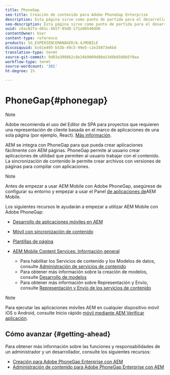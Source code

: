 ```yaml
---
title: PhoneGap
seo-title: Creación de contenido para Adobe PhoneGap Enterprise
description: Esta página sirve como punto de partida para el desarrollo de aplicaciones mediante PhoneGap Enterprise con AEM. AEM se integra con PhoneGap para que pueda crear aplicaciones fácilmente con AEM páginas. PhoneGap permite al usuario crear aplicaciones de utilidad que permiten al usuario trabajar con el contenido.
seo-description: Esta página sirve como punto de partida para el desarrollo de aplicaciones mediante PhoneGap Enterprise con AEM. AEM se integra con PhoneGap para que pueda crear aplicaciones fácilmente con AEM páginas. PhoneGap permite al usuario crear aplicaciones de utilidad que permiten al usuario trabajar con el contenido.
uuid: c6ac02fa-d41c-4b57-95d8-171a96540dd6
contentOwner: User
content-type: reference
products: SG_EXPERIENCEMANAGER/6.4/MOBILE
discoiquuid: bc61e495-b53b-49c5-99e5-c2e35873e6bd
translation-type: tm+mt
source-git-commit: 9d03a3988b2c8e34b9009d80a53d8b8508b5f0aa
workflow-type: tm+mt
source-wordcount: '301'
ht-degree: 1%

---
```



# PhoneGap{#phonegap}

>[!NOTE]
>
>Adobe recomienda el uso del Editor de SPA para proyectos que requieren una representación de cliente basada en el marco de aplicaciones de una sola página (por ejemplo, React). [Más información](/help/sites-developing/spa-overview.md).

AEM se integra con PhoneGap para que pueda crear aplicaciones fácilmente con AEM páginas. PhoneGap permite al usuario crear aplicaciones de utilidad que permiten al usuario trabajar con el contenido. La sincronización de contenido le permite crear archivos con versiones de páginas para compilar con aplicaciones.

>[!NOTE]
>
>Antes de empezar a usar AEM Mobile con Adobe PhoneGap, asegúrese de configurar su entorno y empezar a usar el Panel [de aplicaciones de](/help/mobile/phonegap-authoring-apps.md)AEM Mobile.

Los siguientes recursos le ayudarán a empezar a utilizar AEM Mobile con Adobe PhoneGap:

* [Desarrollo de aplicaciones móviles en AEM](/help/mobile/developing-mobile-applications.md)
* [Móvil con sincronización de contenido](/help/mobile/phonegap-contentsync.md)
* [Plantillas de página](/help/mobile/phonegap-apps-arch-page-templates.md)

* [AEM Mobile Content Services: Información general](/help/mobile/develop-content-as-a-service.md)

   * Para habilitar los Servicios de contenido y los Modelos de datos, consulte [Administración de servicios de contenido](/help/mobile/developing-content-services.md)
   * Para obtener más información sobre la creación de modelos, consulte [Desarrollo de modelos](/help/mobile/administer-mobile-apps.md)
   * Para obtener más información sobre Representación y Envío, consulte [Representación y Envío de los servicios de contenido](/help/mobile/rendering-and-delivery.md)

>[!NOTE]
>
>Para ejecutar las aplicaciones móviles AEM en cualquier dispositivo móvil iOS o Android, consulte Inicio rápido [móvil mediante AEM Verificar aplicación](/help/mobile/phonegap-mobile-quickstart.md).

## Cómo avanzar {#getting-ahead}

Para obtener más información sobre las funciones y responsabilidades de un administrador y un desarrollador, consulte los siguientes recursos:

* [Creación para Adobe PhoneGap Enterprise con AEM](/help/mobile/phonegap.md)
* [Administración de contenido para Adobe PhoneGap Enterprise con AEM](/help/mobile/administer-phonegap.md)


